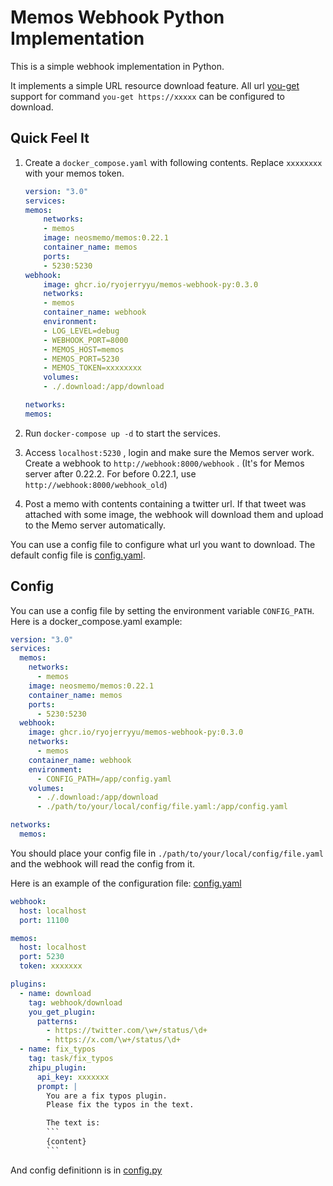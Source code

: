 # Memos Webhook Python Implementation

This is a simple webhook implementation in Python.

It implements a simple URL resource download feature. All url [you-get](https://github.com/soimort/you-get) support for command `you-get https://xxxxx` can be configured to download. 

## Quick Feel It

1. Create a `docker_compose.yaml` with following contents. Replace `xxxxxxxx` with your memos token.

    ```yaml
    version: "3.0"
    services:
    memos:
        networks:
        - memos
        image: neosmemo/memos:0.22.1
        container_name: memos
        ports:
        - 5230:5230
    webhook:
        image: ghcr.io/ryojerryyu/memos-webhook-py:0.3.0
        networks:
        - memos
        container_name: webhook
        environment:
        - LOG_LEVEL=debug
        - WEBHOOK_PORT=8000
        - MEMOS_HOST=memos
        - MEMOS_PORT=5230
        - MEMOS_TOKEN=xxxxxxxx
        volumes:
        - ./.download:/app/download

    networks:
    memos:
    ```

2. Run `docker-compose up -d` to start the services.

3. Access `localhost:5230` , login and make sure the Memos server work. Create a webhook to `http://webhook:8000/webhook` . (It's for Memos server after 0.22.2. For before 0.22.1, use `http://webhook:8000/webhook_old`)

4. Post a memo with contents containing a twitter url. If that tweet was attached with some image, the webhook will download them and upload to the Memo server automatically.

You can use a config file to configure what url you want to download. The default config file is [config.yaml](example/config.yaml).


## Config

You can use a config file by setting the environment variable `CONFIG_PATH`. Here is a docker_compose.yaml example:

```yaml
version: "3.0"
services:
  memos:
    networks:
      - memos
    image: neosmemo/memos:0.22.1
    container_name: memos
    ports:
      - 5230:5230
  webhook:
    image: ghcr.io/ryojerryyu/memos-webhook-py:0.3.0
    networks:
      - memos
    container_name: webhook
    environment:
      - CONFIG_PATH=/app/config.yaml
    volumes:
      - ./.download:/app/download
      - ./path/to/your/local/config/file.yaml:/app/config.yaml

networks:
  memos:
```

You should place your config file in `./path/to/your/local/config/file.yaml` and the webhook will read the config from it.

Here is an example of the configuration file: [config.yaml](example/config.yaml)

```yaml
webhook:
  host: localhost
  port: 11100

memos:
  host: localhost
  port: 5230
  token: xxxxxxx

plugins:
  - name: download
    tag: webhook/download
    you_get_plugin:
      patterns:
        - https://twitter.com/\w+/status/\d+
        - https://x.com/\w+/status/\d+
  - name: fix_typos
    tag: task/fix_typos
    zhipu_plugin:
      api_key: xxxxxxx
      prompt: |
        You are a fix typos plugin.
        Please fix the typos in the text.

        The text is:
        ```
        {content}
        ```
```

And config definitionn is in [config.py](src/dependencies/config.py)

